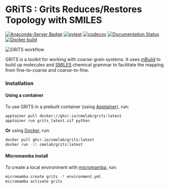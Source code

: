 # GRiTS : Grits Reduces/Restores Topology with SMILES
[![Anaconda-Server Badge](https://anaconda.org/conda-forge/grits/badges/version.svg)](https://anaconda.org/conda-forge/grits)
[![pytest](https://github.com/cmelab/grits/actions/workflows/pytest.yml/badge.svg)](https://github.com/cmelab/grits/actions/workflows/pytest.yml)
[![codecov](https://codecov.io/gh/cmelab/grits/branch/main/graph/badge.svg?token=lGG8Zf65HP)](https://codecov.io/gh/cmelab/grits)
[![Documentation Status](https://readthedocs.org/projects/grits/badge/?version=latest)](https://grits.readthedocs.io/en/latest/?badge=latest)
[![Docker build](https://github.com/cmelab/grits/actions/workflows/build.yml/badge.svg)](https://github.com/cmelab/grits/actions/workflows/build.yml)

![GRiTS workflow](/.github/grits.png)

GRiTS is a toolkit for working with coarse-grain systems. It uses [mBuild](https://github.com/mosdef-hub/mbuild) to build up molecules and [SMILES](https://www.daylight.com/dayhtml/doc/theory/theory.smiles.html) chemical grammar to facilitate the mapping from fine-to-coarse and coarse-to-fine.

### Installation
#### Using a container

To use GRiTS in a prebuilt container (using [Apptainer](https://apptainer.org/)), run:
```bash
apptainer pull docker://ghcr.io/cmelab/grits:latest
apptainer run grits_latest.sif python
```

**Or** using [Docker](https://docs.docker.com/), run:
```bash
docker pull ghcr.io/cmelab/grits:latest
docker run -it cmelab/grits:latest
```

#### Micromamba install
To create a local environment with [micromamba](https://mamba.readthedocs.io/en/latest/user_guide/micromamba.html), run:
```bash
micromamba create grits -f environment.yml
micromamba activate grits
```
